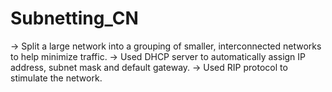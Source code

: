 # Subnetting_CN
-> Split a large network into a grouping of smaller, interconnected networks to help minimize traffic.
-> Used DHCP server to automatically assign IP address, subnet mask and default gateway.
-> Used RIP protocol to stimulate the network.

